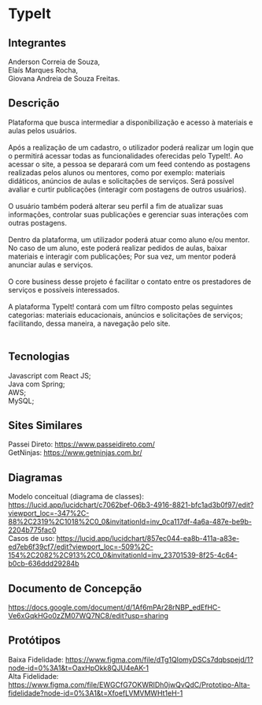 # TypeIt

## Integrantes
Anderson Correia de Souza,<br>
Elaís Marques Rocha,<br>
Giovana Andreia de Souza Freitas.<br>

## Descrição

Plataforma que busca intermediar a disponibilização e acesso à materiais e aulas pelos usuários. <br><br>
Após a realização de um cadastro, o utilizador poderá realizar um login que o permitirá acessar todas as funcionalidades oferecidas pelo TypeIt!. Ao acessar o site, a pessoa se deparará com um feed contendo as postagens realizadas pelos alunos ou mentores, como por exemplo: materiais didáticos, anúncios de aulas e solicitações de serviços. Será possível avaliar e curtir publicações (interagir com postagens de outros usuários). <br><br>
O usuário também poderá alterar seu perfil a fim de atualizar suas informações, controlar suas publicações e gerenciar suas interações com outras postagens. <br><br>
Dentro da plataforma, um utilizador poderá atuar como aluno e/ou mentor. No caso de um aluno, este poderá realizar pedidos de aulas, baixar materiais e interagir com publicações; Por sua vez, um mentor poderá anunciar aulas e serviços. <br><br>
O core business desse projeto é facilitar o contato entre os prestadores de serviços e possíveis interessados.<br><br>
A plataforma TypeIt! contará com um filtro composto pelas seguintes categorias: materiais educacionais, anúncios e solicitações de serviços; facilitando, dessa maneira, a navegação pelo site. <br><br>

## Tecnologias
Javascript com React JS; <br>
Java com Spring; <br>
AWS; <br>
MySQL; <br>

## Sites Similares
Passei Direto: https://www.passeidireto.com/ <br>
GetNinjas: https://www.getninjas.com.br/ <br>

## Diagramas
Modelo conceitual (diagrama de classes): https://lucid.app/lucidchart/c7062bef-06b3-4916-8821-bfc1ad3b0f97/edit?viewport_loc=-347%2C-88%2C2319%2C1018%2C0_0&invitationId=inv_0ca117df-4a6a-487e-be9b-2204b775fac0 <br>
Casos de uso: https://lucid.app/lucidchart/857ec044-ea8b-411a-a83e-ed7eb6f39cf7/edit?viewport_loc=-509%2C-154%2C2082%2C913%2C0_0&invitationId=inv_23701539-8f25-4c64-b0cb-636ddd29284b

## Documento de Concepção
https://docs.google.com/document/d/1Af6mPAr28rNBP_edEfHC-Ve6xGqkHGo0zZM07WQ7NC8/edit?usp=sharing

## Protótipos
Baixa Fidelidade: https://www.figma.com/file/dTg1QlomyDSCs7dqbspejd/1?node-id=0%3A1&t=OaxHpOkk8QJU4eAK-1 <br>
Alta Fidelidade: https://www.figma.com/file/EWGCfG7OKWRIDh0jwQvQdC/Prototipo-Alta-fidelidade?node-id=0%3A1&t=XfoefLVMVMWHt1eH-1
